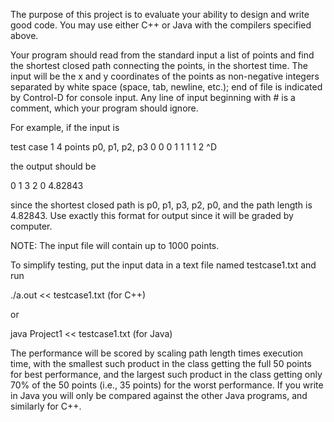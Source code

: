 The purpose of this project is to evaluate your ability to design and write
good code.  You may use either C++ or Java with the compilers specified above.

Your program should read from the standard input a list of points
and find the shortest closed path connecting the points, in the shortest time.
The input will be the x and y coordinates of the points as non-negative
integers separated by white space (space, tab, newline, etc.); end of file is 
indicated by Control-D for console input.  Any line of input beginning with # 
is a comment, which your program should ignore.

For example, if the input is

test case 1
4 points p0, p1, p2, p3
0	0
0	1
1	1
1	2
^D

the output should be 

0
1
3
2
0
4.82843

since the shortest closed path is p0, p1, p3, p2, p0, and the path length is
4.82843.  Use exactly this format for output since it will be graded by
computer.

NOTE: The input file will contain up to 1000 points.

To simplify testing, put the input data in a text file named testcase1.txt and 
run

./a.out << testcase1.txt	(for C++)

or

java Project1 << testcase1.txt	(for Java)

The performance will be scored by scaling path length times execution time, 
with the smallest such product in the class getting the full 50 points for
best performance, and the largest such product in the class getting only 70%
of the 50 points (i.e., 35 points) for the worst performance.  If you write in
Java you will only be compared against the other Java programs, and similarly
for C++.
